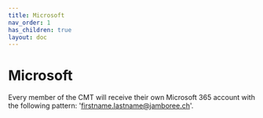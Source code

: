 ```yaml
---
title: Microsoft
nav_order: 1
has_children: true
layout: doc
---
```


# Microsoft

Every member of the CMT will receive their own Microsoft 365 account with the following pattern: 'firstname.lastname@jamboree.ch'.
